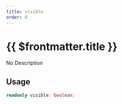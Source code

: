 ```yaml
---
title: visible
order: 0
---
```


# {{ $frontmatter.title }}

No Description

## Usage

```ts
readonly visible: boolean;
```
